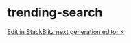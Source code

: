# trending-search

[Edit in StackBlitz next generation editor ⚡️](https://stackblitz.com/~/github.com/ozzy2438/trending-search)